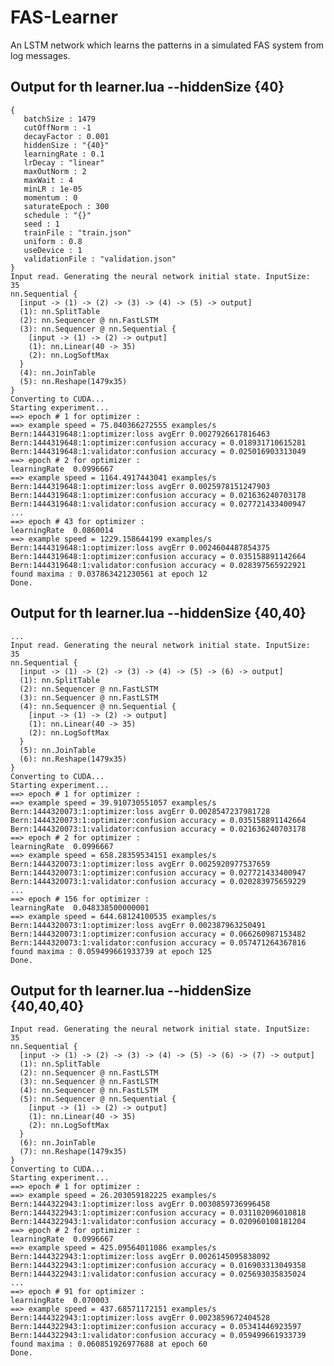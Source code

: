 # FAS-Learner
An LSTM network which learns the patterns in a simulated FAS system from log messages.

## Output for th learner.lua --hiddenSize {40}
	{
	   batchSize : 1479
	   cutOffNorm : -1
	   decayFactor : 0.001
	   hiddenSize : "{40}"
	   learningRate : 0.1
	   lrDecay : "linear"
	   maxOutNorm : 2
	   maxWait : 4
	   minLR : 1e-05
	   momentum : 0
	   saturateEpoch : 300
	   schedule : "{}"
	   seed : 1
	   trainFile : "train.json"
	   uniform : 0.8
	   useDevice : 1
	   validationFile : "validation.json"
	}
	Input read. Generating the neural network initial state. InputSize:   35
	nn.Sequential {
	  [input -> (1) -> (2) -> (3) -> (4) -> (5) -> output]
	  (1): nn.SplitTable
	  (2): nn.Sequencer @ nn.FastLSTM
	  (3): nn.Sequencer @ nn.Sequential {
	    [input -> (1) -> (2) -> output]
	    (1): nn.Linear(40 -> 35)
	    (2): nn.LogSoftMax
	  }
	  (4): nn.JoinTable
	  (5): nn.Reshape(1479x35)
	}
	Converting to CUDA...
	Starting experiment...
	==> epoch # 1 for optimizer :
	==> example speed = 75.040366272555 examples/s
	Bern:1444319648:1:optimizer:loss avgErr 0.0027926617816463
	Bern:1444319648:1:optimizer:confusion accuracy = 0.018931710615281
	Bern:1444319648:1:validator:confusion accuracy = 0.025016903313049
	==> epoch # 2 for optimizer :
	learningRate  0.0996667
	==> example speed = 1164.4917443041 examples/s
	Bern:1444319648:1:optimizer:loss avgErr 0.0025978151247903
	Bern:1444319648:1:optimizer:confusion accuracy = 0.021636240703178
	Bern:1444319648:1:validator:confusion accuracy = 0.027721433400947
	...
	==> epoch # 43 for optimizer :
	learningRate  0.0860014
	==> example speed = 1229.158644199 examples/s
	Bern:1444319648:1:optimizer:loss avgErr 0.0024604487854375
	Bern:1444319648:1:optimizer:confusion accuracy = 0.035158891142664
	Bern:1444319648:1:validator:confusion accuracy = 0.028397565922921
	found maxima : 0.037863421230561 at epoch 12
	Done.

## Output for th learner.lua --hiddenSize {40\,40}
	...
	Input read. Generating the neural network initial state. InputSize:   35
	nn.Sequential {
	  [input -> (1) -> (2) -> (3) -> (4) -> (5) -> (6) -> output]
	  (1): nn.SplitTable
	  (2): nn.Sequencer @ nn.FastLSTM
	  (3): nn.Sequencer @ nn.FastLSTM
	  (4): nn.Sequencer @ nn.Sequential {
	    [input -> (1) -> (2) -> output]
	    (1): nn.Linear(40 -> 35)
	    (2): nn.LogSoftMax
	  }
	  (5): nn.JoinTable
	  (6): nn.Reshape(1479x35)
	}
	Converting to CUDA...
	Starting experiment...
	==> epoch # 1 for optimizer :
	==> example speed = 39.910730551057 examples/s
	Bern:1444320073:1:optimizer:loss avgErr 0.0028547237981728
	Bern:1444320073:1:optimizer:confusion accuracy = 0.035158891142664
	Bern:1444320073:1:validator:confusion accuracy = 0.021636240703178
	==> epoch # 2 for optimizer :
	learningRate  0.0996667
	==> example speed = 658.28359534151 examples/s
	Bern:1444320073:1:optimizer:loss avgErr 0.0025920977537659
	Bern:1444320073:1:optimizer:confusion accuracy = 0.027721433400947
	Bern:1444320073:1:validator:confusion accuracy = 0.020283975659229
	...
	==> epoch # 156 for optimizer :
	learningRate  0.048338500000001
	==> example speed = 644.68124100535 examples/s
	Bern:1444320073:1:optimizer:loss avgErr 0.002387963250491
	Bern:1444320073:1:optimizer:confusion accuracy = 0.066260987153482
	Bern:1444320073:1:validator:confusion accuracy = 0.057471264367816
	found maxima : 0.059499661933739 at epoch 125
	Done.

## Output for th learner.lua --hiddenSize {40\,40\,40}
	Input read. Generating the neural network initial state. InputSize:   35
	nn.Sequential {
	  [input -> (1) -> (2) -> (3) -> (4) -> (5) -> (6) -> (7) -> output]
	  (1): nn.SplitTable
	  (2): nn.Sequencer @ nn.FastLSTM
	  (3): nn.Sequencer @ nn.FastLSTM
	  (4): nn.Sequencer @ nn.FastLSTM
	  (5): nn.Sequencer @ nn.Sequential {
	    [input -> (1) -> (2) -> output]
	    (1): nn.Linear(40 -> 35)
	    (2): nn.LogSoftMax
	  }
	  (6): nn.JoinTable
	  (7): nn.Reshape(1479x35)
	}
	Converting to CUDA...
	Starting experiment...
	==> epoch # 1 for optimizer :
	==> example speed = 26.203059182225 examples/s
	Bern:1444322943:1:optimizer:loss avgErr 0.0030859736996458
	Bern:1444322943:1:optimizer:confusion accuracy = 0.031102096010818
	Bern:1444322943:1:validator:confusion accuracy = 0.020960108181204
	==> epoch # 2 for optimizer :
	learningRate  0.0996667
	==> example speed = 425.09564011086 examples/s
	Bern:1444322943:1:optimizer:loss avgErr 0.0026145095838092
	Bern:1444322943:1:optimizer:confusion accuracy = 0.016903313049358
	Bern:1444322943:1:validator:confusion accuracy = 0.025693035835024
	...
	==> epoch # 91 for optimizer :
	learningRate  0.070003
	==> example speed = 437.68571172151 examples/s
	Bern:1444322943:1:optimizer:loss avgErr 0.0023859672404528
	Bern:1444322943:1:optimizer:confusion accuracy = 0.05341446923597
	Bern:1444322943:1:validator:confusion accuracy = 0.059499661933739
	found maxima : 0.060851926977688 at epoch 60
	Done.
	
